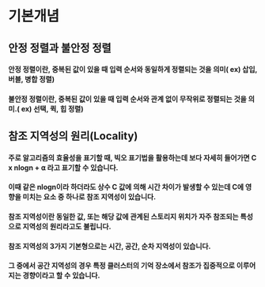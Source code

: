 # 기본개념

## 안정 정렬과 불안정 정렬
#### 안정 정렬이란, 중복된 값이 있을 때 입력 순서와 동일하게 정렬되는 것을 의미( ex) 삽입, 버블, 병합 정렬)
#### 불안정 정렬이란, 중복된 값이 있을 때 입력 순서와 관계 없이 무작위로 정렬되는 것을 의미.( ex) 선택, 퀵, 힙 정렬)

## 참조 지역성의 원리(Locality)
#### 주로 알고리즘의 효율성을 표기할 때, 빅오 표기법을 활용하는데 보다 자세히 들어가면 C x nlogn + ⍺ 라고 표기할 수 있습니다.
#### 이때 같은 nlogn이라 하더라도 상수 C 값에 의해 시간 차이가 발생할 수 있는데 C에 영향을 미치는 요소 중 하나로 참조 지역성이 있습니다. 
#### 참조 지역성이란 동일한 값, 또는 해당 값에 관계된 스토리지 위치가 자주 참조되는 특성으로 지역성의 원리라고도 불립니다.
#### 참조 지역성의 3가지 기본형으로는 시간, 공간, 순차 지역성이 있습니다. 
#### 그 중에서 공간 지역성의 경우 특정 클러스터의 기억 장소에서 참조가 집중적으로 이루어지는 경향이라고 할 수 있습니다.
